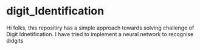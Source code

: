 # digit_Identification
Hi folks, this repositiry has a simple approach towards solving challenge of Digit Idnetification.
I have tried to implement a neural network to recognise didgits 

